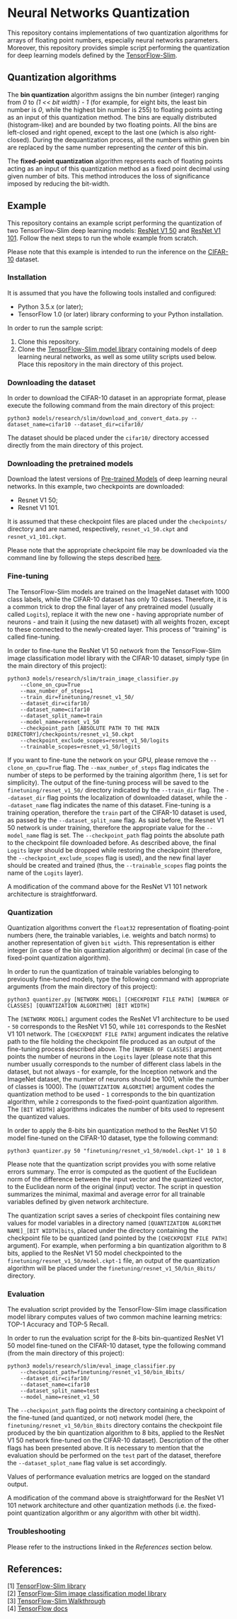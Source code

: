 # Neural Networks Quantization
This repository contains implementations of two quantization algorithms for arrays of floating point numbers, especially
neural networks parameters. Moreover, this repository provides simple script performing the quantization for deep
learning models defined by the [TensorFlow-Slim](https://github.com/tensorflow/models/tree/master/research/slim).

## Quantization algorithms
The **bin quantization** algorithm assigns the bin number (integer) ranging from *0* to *(1 << bit width) - 1* (for
example, for eight bits, the least bin number is *0*, while the highest bin number is 255) to floating points acting as
an input of this quantization method. The bins are equally distributed (histogram-like) and are bounded by two floating
points. All the bins are left-closed and right opened, except to the last one (which is also right-closed). During the 
dequantization process, all the numbers within given bin are replaced by the same number representing the *center* of
this bin.  
  
The **fixed-point quantization** algorithm represents each of floating points acting as an input of this quantization
method as a fixed point decimal using given number of bits. This method introduces the loss of significance imposed by 
reducing the bit-width.

## Example
This repository contains an example script performing the quantization of two TensorFlow-Slim deep learning models:
[ResNet V1 50](https://github.com/tensorflow/models/blob/master/research/slim/nets/resnet_v1.py) and 
[ResNet V1 101](https://github.com/tensorflow/models/blob/master/research/slim/nets/resnet_v1.py). Follow the next steps
to run the whole example from scratch.  
  
Please note that this example is intended to run the inference on the 
[CIFAR-10](https://www.cs.toronto.edu/~kriz/cifar.html) dataset.

### Installation
It is assumed that you have the following tools installed and configured:
- Python 3.5.x (or later);
- TensorFlow 1.0 (or later) library conforming to your Python installation.

In order to run the sample script:
1. Clone this repository.
2. Clone the [TensorFlow-Slim model library](https://github.com/tensorflow/models/tree/master/research/slim) containing
models of deep learning neural networks, as well as some utility scripts used below. Place this repository in the main
directory of this project.

### Downloading the dataset
In order to download the CIFAR-10 dataset in an appropriate format, please execute the following command from the main
directory of this project:
```
python3 models/research/slim/download_and_convert_data.py --dataset_name=cifar10 --dataset_dir=cifar10/
```
The dataset should be placed under the `cifar10/` directory accessed directly from the main directory of this project.

### Downloading the pretrained models
Download the latest versions of 
[Pre-trained Models](https://github.com/tensorflow/models/tree/master/research/slim#pre-trained-models) of deep learning
neural networks. In this example, two checkpoints are downloaded:
- Resnet V1 50;
- Resnet V1 101.

It is assumed that these checkpoint files are placed under the `checkpoints/` directory and are named, respectively, 
`resnet_v1_50.ckpt` and `resnet_v1_101.ckpt`.  
  
Please note that the appropriate checkpoint file may be downloaded via the command line by following the steps described
[here](https://github.com/tensorflow/models/tree/master/research/slim#pre-trained-models).

### Fine-tuning
The TensorFlow-Slim models are trained on the ImageNet dataset with 1000 class labels, while the CIFAR-10 dataset has
only 10 classes. Therefore, it is a common trick to drop the final layer of any pretrained model (usually called 
`Logits`), replace it with the new one - having appropriate number of neurons - and train it (using the new dataset)
with all weights frozen, except to these connected to the newly-created layer. This process of "training" is called fine-tuning.  
  
In order to fine-tune the ResNet V1 50 network from the TensorFlow-Slim image classification model library with the
CIFAR-10 dataset, simply type (in the main directory of this project):
```
python3 models/research/slim/train_image_classifier.py
    --clone_on_cpu=True
    --max_number_of_steps=1
    --train_dir=finetuning/resnet_v1_50/
    --dataset_dir=cifar10/
    --dataset_name=cifar10
    --dataset_split_name=train
    --model_name=resnet_v1_50
    --checkpoint_path [ABSOLUTE PATH TO THE MAIN DIRECTORY]/checkpoints/resnet_v1_50.ckpt
    --checkpoint_exclude_scopes=resnet_v1_50/logits
    --trainable_scopes=resnet_v1_50/logits
```
If you want to fine-tune the network on your GPU, please remove the `--clone_on_cpu=True` flag. The 
`--max_number_of_steps` flag indicates the number of steps to be performed by the training algorithm (here, 1 is set for
simplicity). The output of the fine-tuning process will be saved to the `finetuning/resnet_v1_50/` directory indicated by
the `--train_dir` flag. The `--dataset_dir` flag points the localization of downloaded dataset, while the `--dataset_name`
flag indicates the name of this dataset. Fine-tuning is a training operation, therefore the `train` part of the CIFAR-10
dataset is used, as passed by the `--dataset_split_name` flag. As said before, the Resnet V1 50 network is under training,
therefore the appropriate value for the `--model_name` flag is set. The `--checkpoint_path` flag points the absolute
path to the checkpoint file downloaded before. As described above, the final `Logits` layer should be dropped while
restoring the checkpoint (therefore, the `--checkpoint_exclude_scopes` flag is used), and the new final layer should be
created and trained (thus, the `--trainable_scopes` flag points the name of the `Logits` layer).  
  
A modification of the command above for the ResNet V1 101 network architecture is straightforward.

### Quantization
Quantization algorithms convert the `float32` representation of floating-point numbers (here, the trainable variables,
i.e. weights and batch norms) to another representation of given `bit width`. This representation is either integer
(in case of the bin quantization algorithm) or decimal (in case of the fixed-point quantization algorithm).  
  
In order to run the quantization of trainable variables belonging to previously fine-tuned models, type the following
command with appropriate arguments (from the main directory of this project):
```
python3 quantizer.py [NETWORK MODEL] [CHECKPOINT FILE PATH] [NUMBER OF CLASSES] [QUANTIZATION ALGORITHM] [BIT WIDTH]
```
The `[NETWORK MODEL]` argument codes the ResNet V1 architecture to be used - `50` corresponds to the ResNet V1 50, while
`101` corresponds to the ResNet V1 101 network. The `[CHECKPOINT FILE PATH]` argument indicates the relative path to the 
file holding the checkpoint file produced as an output of the fine-tuning process described above. The `[NUMBER OF
CLASSES]` argument points the number of neurons in the `Logits` layer (please note that this number usually corresponds 
to the number of different class labels in the dataset, but not always - for example, for the Inception network and the 
ImageNet dataset, the number of neurons should be 1001, while the number of classes is 1000). The `[QUANTIZATION
ALGORITHM]` argument codes the quantization method to be used - `1` corresponds to the bin quantization algorithm, while
`2` corresponds to the fixed-point quantization algorithm. The `[BIT WIDTH]` algorithms indicates the number of bits 
used to represent the quantized values.  
  
In order to apply the 8-bits bin quantization method to the ResNet V1 50 model fine-tuned on the CIFAR-10 dataset, type
the following command:
```
python3 quantizer.py 50 "finetuning/resnet_v1_50/model.ckpt-1" 10 1 8
```

Please note that the quantization script provides you with some relative errors summary. The error is computed as the
quotient of the Euclidean norm of the difference between the input vector and the quantized vector, to the Euclidean
norm of the original (input) vector. The script in question summarizes the minimal, maximal and average error for all
trainable variables defined by given network architecture.  
  
The quantization script saves a series of checkpoint files containing new values for model variables in a directory 
named `[QUANTIZATION ALGORITHM NAME]_[BIT WIDTH]bits`, placed under the directory containing the checkpoint file to be 
quantized (and pointed by the `[CHECKPOINT FILE PATH]` argument). For example, when performing a bin quantization 
algorithm to 8 bits, applied to the ResNet V1 50 model checkpointed to the `finetuning/resnet_v1_50/model.ckpt-1` file, 
an output of the quantization algorithm will be placed under the `finetuning/resnet_v1_50/bin_8bits/` directory.

### Evaluation
The evaluation script provided by the TensorFlow-Slim image classification model library computes values of two common
machine learning metrics: TOP-1 Accuracy and TOP-5 Recall.  
  
In order to run the evaluation script for the 8-bits bin-quantized ResNet V1 50 model fine-tuned on the CIFAR-10 dataset,
type the following command (from the main directory of this project):
```
python3 models/research/slim/eval_image_classifier.py
    --checkpoint_path=finetuning/resnet_v1_50/bin_8bits/
    --dataset_dir=cifar10/
    --dataset_name=cifar10
    --dataset_split_name=test
    --model_name=resnet_v1_50
```
The `--checkpoint_path` flag points the directory containing a checkpoint of the fine-tuned (and quantized, or not)
network model (here, the `finetuning/resnet_v1_50/bin_8bits` directory contains the checkpoint file produced by the bin
quantization algorithm to 8 bits, applied to the ResNet V1 50 network fine-tuned on the CIFAR-10 dataset). Description
of the other flags has been presented above. It is necessary to mention that the evaluation should be performed on the 
`test` part of the dataset, therefore the `--dataset_splot_name` flag value is set accordingly.  
  
Values of performance evaluation metrics are logged on the standard output.  
  
A modification of the command above is straightforward for the ResNet V1 101 network architecture and other quantization
methods (i.e. the fixed-point quantization algorithm or any algorithm with other bit width).

### Troubleshooting
Please refer to the instructions linked in the *References* section below.  


## References:
[1] [TensorFlow-Slim library](https://github.com/tensorflow/tensorflow/tree/master/tensorflow/contrib/slim)  
[2] [TensorFlow-Slim image classification model library](https://github.com/tensorflow/models/tree/master/research/slim)  
[3] [TensorFlow-Slim Walkthrough](https://github.com/tensorflow/models/blob/master/research/slim/slim_walkthrough.ipynb)  
[4] [TensorFlow docs](https://www.tensorflow.org/api_docs/)
